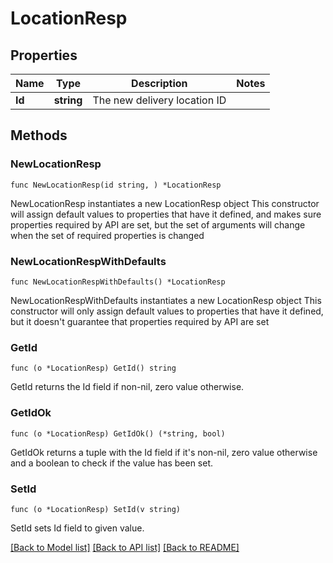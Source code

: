 # LocationResp

## Properties

Name | Type | Description | Notes
------------ | ------------- | ------------- | -------------
**Id** | **string** | The new delivery location ID | 

## Methods

### NewLocationResp

`func NewLocationResp(id string, ) *LocationResp`

NewLocationResp instantiates a new LocationResp object
This constructor will assign default values to properties that have it defined,
and makes sure properties required by API are set, but the set of arguments
will change when the set of required properties is changed

### NewLocationRespWithDefaults

`func NewLocationRespWithDefaults() *LocationResp`

NewLocationRespWithDefaults instantiates a new LocationResp object
This constructor will only assign default values to properties that have it defined,
but it doesn't guarantee that properties required by API are set

### GetId

`func (o *LocationResp) GetId() string`

GetId returns the Id field if non-nil, zero value otherwise.

### GetIdOk

`func (o *LocationResp) GetIdOk() (*string, bool)`

GetIdOk returns a tuple with the Id field if it's non-nil, zero value otherwise
and a boolean to check if the value has been set.

### SetId

`func (o *LocationResp) SetId(v string)`

SetId sets Id field to given value.



[[Back to Model list]](../README.md#documentation-for-models) [[Back to API list]](../README.md#documentation-for-api-endpoints) [[Back to README]](../README.md)


